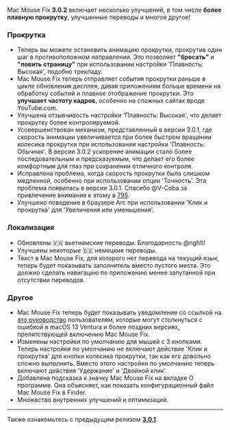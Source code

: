 Mac Mouse Fix **3.0.2** включает несколько улучшений, в том числе **более плавную прокрутку**, улучшенные переводы и многое другое!

### Прокрутка

- Теперь вы можете остановить анимацию прокрутки, прокрутив один шаг в противоположном направлении. Это позволяет **"бросать"** и **"ловить страницу"** при использовании настройки 'Плавность: Высокая', подобно трекпаду.
- Mac Mouse Fix теперь отправляет события прокрутки раньше в цикле обновления дисплея, давая приложениям больше времени на обработку событий и плавное отображение прокрутки. Это **улучшает частоту кадров**, особенно на сложных сайтах вроде YouTube.com.
- Улучшена отзывчивость настройки 'Плавность: Высокая', что делает прокрутку более контролируемой.
- Усовершенствован механизм, представленный в версии 3.0.1, где скорость анимации увеличивается при более быстром вращении колесика прокрутки при использовании настройки 'Плавность: Обычная'. В версии 3.0.2 ускорение анимации стало более последовательным и предсказуемым, что делает его более комфортным для глаз при сохранении отличного контроля.
- Исправлена проблема, когда скорость прокрутки была слишком медленной, особенно при использовании опции 'Точность'. Эта проблема появилась в версии 3.0.1. Спасибо @V-Coba за привлечение внимания к этому в [795](https://github.com/noah-nuebling/mac-mouse-fix/issues/795).
- Улучшено поведение в браузере Arc при использовании 'Клик и прокрутка' для 'Увеличения или уменьшения'.

### Локализация

- Обновлены 🇻🇳 вьетнамские переводы. Благодарность @nghlt!
- Улучшены некоторые 🇩🇪 немецкие переводы.
- Текст в Mac Mouse Fix, для которого нет перевода на текущий язык, теперь будет показывать заполнитель вместо пустого места. Это должно сделать навигацию по приложению менее запутанной при отсутствии переводов.

### Другое

- Mac Mouse Fix теперь будет показывать уведомление со ссылкой на [это руководство](https://github.com/noah-nuebling/mac-mouse-fix/discussions/861) пользователям, которые могут столкнуться с ошибкой в macOS 13 Ventura и более поздних версиях, препятствующей включению Mac Mouse Fix.
- Изменены настройки по умолчанию для мышей с 3 кнопками. Теперь настройки по умолчанию не включают действие 'Клик и прокрутка' для кнопки колесика прокрутки, так как его довольно сложно выполнить. Вместо этого настройки по умолчанию теперь включают действия 'Удержание' и 'Двойной клик'.
- Добавлена подсказка к значку Mac Mouse Fix на вкладке О программе. Она объясняет, как показать конфигурационный файл Mac Mouse Fix в Finder.
- Множество внутренних улучшений и оптимизаций.

---

Также ознакомьтесь с предыдущим релизом [**3.0.1**](https://github.com/noah-nuebling/mac-mouse-fix/releases/tag/3.0.1).